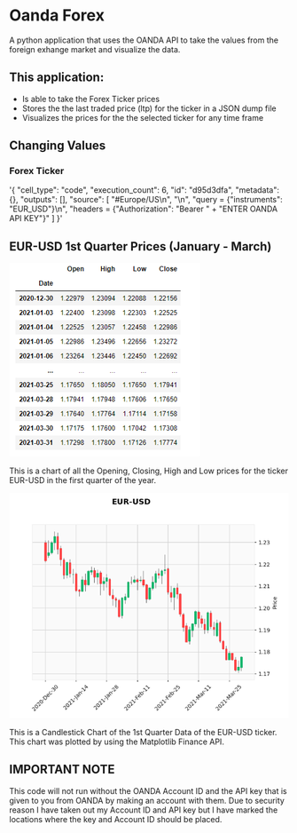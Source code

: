 # Oanda Forex
A python application that uses the OANDA API to take the values from the foreign exhange market and visualize the data.



## This application:
  - Is able to take the Forex Ticker prices
  - Stores the the last traded price (ltp) for the ticker in a JSON dump file
  - Visualizes the prices for the the selected ticker for any time frame

## Changing Values
  ### Forex Ticker
  '{
   "cell_type": "code",
   "execution_count": 6,
   "id": "d95d3dfa",
   "metadata": {},
   "outputs": [],
   "source": [
    "#Europe/US\n",
    "\n",
    "query = {\"instruments\": \"EUR_USD\"}\n",
    "headers = {\"Authorization\": \"Bearer \" +  \"ENTER OANDA API KEY\"}"
   ]
  }'

## EUR-USD 1st Quarter Prices (January - March)

![alt text](https://github.com/evarghese563/Oanda-Forex/blob/main/Images/prices.png?raw=true)

This is a chart of all the Opening, Closing, High and Low prices for the ticker EUR-USD in the first quarter of the year.


![alt text](https://github.com/evarghese563/Oanda-Forex/blob/main/Images/Candlestick.png?raw=true)

This is a Candlestick Chart of the 1st Quarter Data of the EUR-USD ticker. This chart was plotted by using the Matplotlib Finance API.

## IMPORTANT NOTE
This code will not run without the OANDA Account ID and the API key that is given to you from OANDA by making an account with them. Due to security reason I have taken out my Account ID and API key but I have marked the locations where the key and Account ID should be placed.
